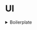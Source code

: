 # UI

<details>
<summary>Boilerplate</summary>
<div markdown="1">

## 1. 설치 플러그인

| Plugin       | URL                                                                    |
| ------------ | ---------------------------------------------------------------------- |
| 1. 설치파일  |
| Figma        | https://www.figma.com/downloads/                                       |
| VSCode       | https://code.visualstudio.com/download                                 |
| Figma시안    | https://drive.google.com/file/d/1OJuWQ8UnZZv8GEmA5ihhqbgVBhrHoxAh/view |
| Git          | https://git-scm.com/downloads                                          |
| Git 설치방법 | https://www.youtube.com/watch?v=JKT9laOAPIs                            |

## 2. 익스텐션

- scss-lint
- Live Server
- Gitmoji
- Framer Syntax2
- Material Icon Theme

## 3. 노드설치

- Node LTS 버전
  - Long Term Support : 장기 지원 버전
  - 큰 버그 없이 무난하게 안정적으로 사용할 수 있는 버전
  - 반대로 Current Version 또는 Latest Versiont(=최신버전)
  - 따라서 Latest LTS Version(=최신 장기 지원 버전)을 권장
  - https://www.youtube.com/watch?v=AZPm7tdoQFE
  - https://www.youtube.com/watch?v=rLhPHi10uWk
- node-sass 설치
  - https://www.npmjs.com/package/node-sass
  - 옵션
    - -w: scss 실시간 코드 변경 감지
    - -r: 다중파일 감지

```sh
// 01) packge.json 파일 생성(필요한 노드모듈 다운받고 사용가능한 파일)
npm init -y

// 02) node-sass 설치(node_modules, dependencies:node-sass, package-lock.json)
npm i node-sass

// 03) (package.json)
script > "node-sass": "node-sass"

// 04) node-sass 실행
npm run node-sass

// 05) sass파일을 css파일로 변환 설정(package.json)
script > "sass": "node-sass <input> <output>"
  >  "sass": "node-sass styles/main.scss ./style.css"

// 06) 스크립트 실행(sass → css 변환)
npm run sass

// 07) 스크립트 옵션 추가(package.json)
script > "sass": "node-sass [options] <input> <output>"
  >  "sass": "node-sass -w -r styles/main.scss ./style.css"
  or  "sass": "node-sass -wr styles/main.scss ./style.css"
```

## 4. linter 설정

### 1) SCSS lint

- 일관성 있게 코드를 작성할 수 있도록 도와주는 도구
- 문법적인 실수나 정의한 규칙에 어긋날 경우 자동으로 수정(Automatic Fix)할 수 있게 함
- 익스텐션 scss-lint가 .scss-lint.yml의 규칙대로 코드가 쓰일 수 있도록 도와줌

※ Github > your gist: 코드 단위를 저장할 수 있는 곳으로 자주사용하는 설정이나 코드를 저장할 수 있음

### 2) Prittier lint

- .prettierrc 파일 생성
- VS Code Settings(ctrl + ,)
  - 검색어: format on save > Editor: Format On Save > 체크
  - 검색처: prettier config > Prettier: Require Config > 체크
- Open Setting JSON 설정
  - VS Code Settings > 문서아이콘(Open Settings)
  - "editor.defaultFormatter": "esbenp.prettier-vscode"

</div>
</details>
